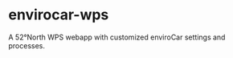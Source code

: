 envirocar-wps
=============

A 52°North WPS webapp with customized enviroCar settings and processes.
